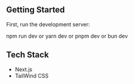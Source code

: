 ## Getting Started

First, run the development server:

npm run dev
 or
yarn dev
 or
pnpm dev 
 or
bun dev

## Tech Stack

- Next.js
- TailWind CSS